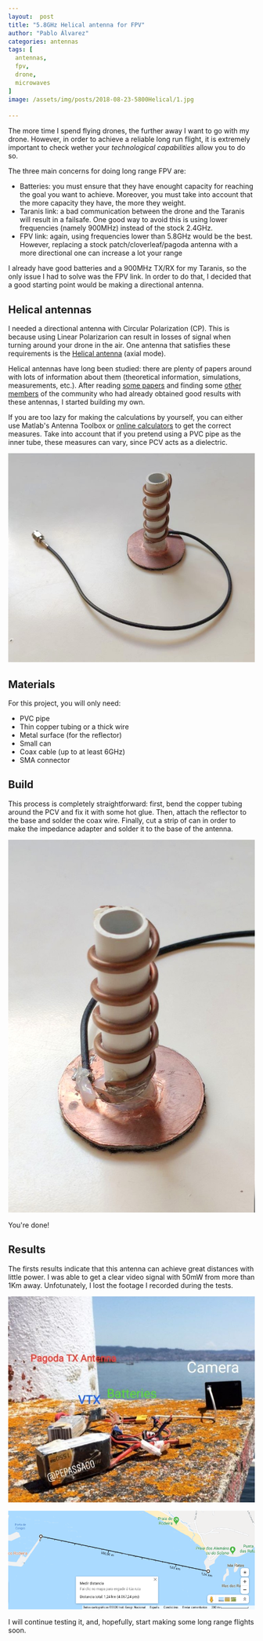 ```yaml
---
layout:  post
title: "5.8GHz Helical antenna for FPV"
author: "Pablo Álvarez"
categories: antennas
tags: [
  antennas,
  fpv,
  drone,
  microwaves
]
image: /assets/img/posts/2018-08-23-5800Helical/1.jpg

---
```


The more time I spend flying drones, the further away I want to go with my drone. However, in order to achieve a reliable long run flight, it is extremely important to check wether your *technological capabilities* allow you to do so.

The three main concerns for doing long range FPV are:

- Batteries: you must ensure that they have enought capacity for reaching the goal you want to achieve. Moreover, you must take into account that the more capacity they have, the more they weight.
- Taranis link: a bad communication  between the drone and the Taranis will result in a failsafe. One good way to avoid this is using lower frequencies (namely 900MHz) instead of the stock 2.4GHz.
- FPV link: again, using frequencies lower than 5.8GHz would be the best. However, replacing a stock patch/cloverleaf/pagoda antenna with a more directional one can increase a lot your range

I already have good batteries and a 900MHz TX/RX for my Taranis, so the only issue I had to solve was the FPV link. In order to do that, I decided that a good starting point would be making a directional antenna.

## Helical antennas

I needed a directional antenna with Circular Polarization (CP). This is because using Linear Polarizarion can result in losses of signal when turning around your drone in the air. One antenna that satisfies these requirements is the [Helical antenna](https://en.wikipedia.org/wiki/Helical_antenna) (axial mode).

Helical antennas have long been studied: there are plenty of papers around with lots of information about them (theoretical information, simulations, measurements, etc.). After reading [some papers](http://pwp.gatech.edu/ece-alenka/wp-content/uploads/sites/463/2015/06/Helix_EuCAP_07.pdf) and finding some [other members](https://www.rcgroups.com/forums/showthread.php?1377791-Circularly-Polarized-Helical-antenna-7-5-13-dbi-New-Wave-Trap-match%21) of the community who had already obtained good results with these antennas, I started building my own.

If you are too lazy for making the calculations by yourself, you can either use Matlab's Antenna Toolbox or [online calculators](http://jcoppens.com/ant/helix/calc.en.php) to get the correct measures. Take into account that if you pretend using a PVC pipe as the inner tube, these measures can
vary, since PCV acts as a dielectric.

![Helical 1](/assets/img/posts/2018-08-23-5800Helical/3.jpg)

## Materials

For this project, you will only need:

- PVC pipe
- Thin copper tubing or a thick wire
- Metal surface (for the reflector)
- Small can
- Coax cable (up to at least 6GHz)
- SMA connector

## Build

This process is completely straightforward: first, bend the copper tubing around the PCV and fix it with some hot glue. Then, attach the reflector to the base and solder the coax wire. Finally, cut a strip of can in order to make the impedance adapter and solder it to the base of the antenna. 

![Helical 1](/assets/img/posts/2018-08-23-5800Helical/2.jpg)

You're done!

## Results

The firsts results indicate that this antenna can achieve great distances with little power. I was able to get a clear video signal with 50mW from more than 1Km away. Unfotunately, I lost the footage I recorded during the tests.

![Transmitter](/assets/img/posts/2018-08-23-5800Helical/5.jpg)

![Distance](/assets/img/posts/2018-08-23-5800Helical/4.png)

I will continue testing it, and, hopefully, start making some long range flights soon.

